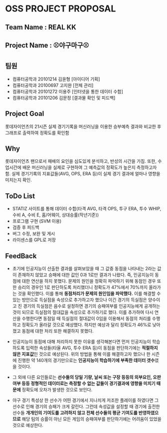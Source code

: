 # OSS PROJECT PROPOSAL
## Team Name : REAL KK
## Project Name : ⚾야구마구⚾


## 팀원 
- 컴퓨터공학과 20101214 김윤형 [아이디어 기획]
- 컴퓨터공학과 20100697 고지완 [전체 관리]
- 컴퓨터공학과 20101272 이용주 [인터넷을 통한 데이터 수합]
- 컴퓨터공학과 20101206 김문정 [결과물 확인 및 피드백]

## Project Goal
롯데자이언츠의 21시즌 실제 경기기록을 머신러닝을 이용한 승부예측 결과와 비교한 후 그래프로 출력하여 정확도를 확인함

## Why
롯데자이언츠 팬으로서 패배의 요인을 심도있게 분석하고, 반성의 시간을 가짐.
또한, 수업시간에 배운 머신러닝을 실제로 구현하여 그 예측값의 정확도가 높은지 측정하고자 함.
실제 경기기록의 지표값들(AVG, OPS, ERA 등)이 실제 경기 결과에 얼마나 영향을 미치는지 확인.

## ToDo List
- STATIZ 사이트를 통해 데이터 수합(타격 AVG, 타격 OPS, 투구 ERA, 투수 WHIP, 수비 A, 수비 E, 홈/어웨이, 상대승률(작년기준))
- 프로그램 구현 (SVM 이용)
- 검증 후 피드백
- 버그 수정, 보완 및 게시
- 라이센스를 GPL로 저장

## FeedBack
- 초기에 인공지능이 산출한 결과를 살펴보았을 때 그 값중 동점을 나타내는 2라는 값이 존재하지 않았고 승패에 대한 값인 0과 1로만 결과가 나왔다. 즉, 인공지능이 동점에 대한 연산을 하지 못했다. 문제의 원인을 정확히 파악하기 위해 동점인 경우 또한 승리의 경우인 1로 판단하도록 처리했더니 정확도가 47%에서 70%까지 올라가는 것을 확인했다. 이를 통해 **동점처리가 문제의 원인임을 파악했다.** 이를 해결할 수 있는 방안으로 득실점을 속성으로 추가하고자 했으나 이긴 경기의 득실점은 양수이고 진 경기의 득실점은 음수로 설정하면 경기의 승패여부를 인공지능에게 공개하는 것이 되므로 득실점의 절대값을 속성으로 추가하기로 했다. 이를 추가하여 다시 연산을 수행한다면 동점일 때 득실점의 절대값이 0임을 이용해서 동점의 처리를 수행하고 정확도가 올라갈 것으로 예상했다. 하지만 예상과 달리 정확도가 46%로 낮아졌고 동점에 대한 처리 또한 해결하지 못했다.

- 인공지능이 동점에 대해 처리하지 못한 이유를 생각해본다면 먼저 인공지능이 학습하도록 입력한 속성들(타율 AVG, 투수 ERA 등)이 동점을 판단하기에는 **적절하지 않은 지표값**인 것으로 예상된다. 위의 방법을 통해 이를 해결하고자 했으나 한 시즌에 진행한 약 140개의 경기만으로는 **인공지능이 학습하기에 부족한 데이터 갯수**였을 것이다.

- 그 외에 다른 요인들로는 **선수들의 당일 기량, 날씨 또는 구장 등등의 외부요인, 오판 여부 등등 정형적인 데이터로는 측정할 수 없는 값들이 경기결과에 영향을 미치기 때문에** 정확도에 오차가 발생한 것으로 보인다.

- 야구 경기 특성상 한 선수가 어떤 경기에서 지나치게 저조한 플레이를 하였다면 그 선수로 인해 경기의 승패가 크게 갈린다. 그런데 속성값을 설정할 때 경기에 출전한 선수들 **개개인의 기여도를 고려하지 않고 전체 선수들의 평균 기여도를 반영하였으므로** 해당 팀의 승률이 아닌 모든 게임의 승패여부를 판단하기에는 어려움이 있었을 것으로 예상한다.
